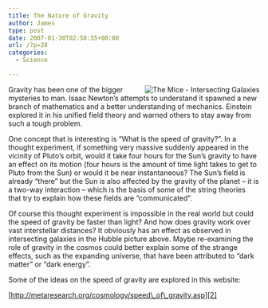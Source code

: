 ```yaml
---
title: The Nature of Gravity
author: James
type: post
date: 2007-01-30T02:58:55+00:00
url: /?p=28
categories:
  - Science

---
```

[<img src='http://www.culbertsonexchange.com/wp/wp-content/uploads/2007/01/mice_galaxies.thumbnail.jpg' alt='The Mice - Intersecting Galaxies' align='right' />][1]

Gravity has been one of the bigger mysteries to man. Isaac Newton&#8217;s attempts to understand it spawned a new branch of mathematics and a better understanding of mechanics. Einstein explored it in his unified field theory and warned others to stay away from such a tough problem.

One concept that is interesting is &#8220;What is the speed of gravity?&#8221;. In a thought experiment, if something very massive suddenly appeared in the vicinity of Pluto&#8217;s orbit, would it take four hours for the Sun&#8217;s gravity to have an effect on its motion (four hours is the amount of time light takes to get to Pluto from the Sun) or would it be near instantaneous? The Sun&#8217;s field is already &#8220;there&#8221; but the Sun is also affected by the gravity of the planet &#8211; it is a two-way interaction &#8211; which is the basis of some of the string theories that try to explain how these fields are &#8220;communicated&#8221;.

Of course this thought experiment is impossible in the real world but could the speed of gravity be faster than light? And how does gravity work over vast interstellar distances? It obviously has an effect as observed in intersecting galaxies in the Hubble picture above. Maybe re-examining the role of gravity in the cosmos could better explain some of the strange effects, such as the expanding universe, that have been attributed to &#8220;dark matter&#8221; or &#8220;dark energy&#8221;.

Some of the ideas on the speed of gravity are explored in this website:

[http://metaresearch.org/cosmology/speed\_of\_gravity.asp][2]

 [1]: http://www.culbertsonexchange.com/wp/wp-content/uploads/2007/01/mice_galaxies.jpg "The Mice - Intersecting Galaxies"
 [2]: http://metaresearch.org/cosmology/speed_of_gravity.asp